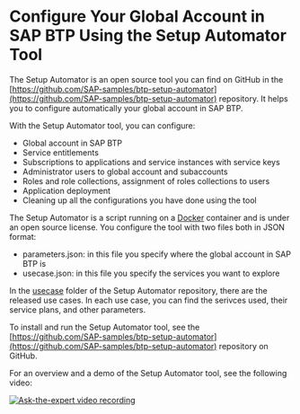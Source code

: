 # Configure Your Global Account in SAP BTP Using the Setup Automator Tool

The Setup Automator is an open source tool you can find on GitHub in the [https://github.com/SAP-samples/btp-setup-automator](https://github.com/SAP-samples/btp-setup-automator) repository. It helps you to configure automatically your global account in SAP BTP.

With the Setup Automator tool, you can configure:
* Global account in SAP BTP
* Service entitlements
* Subscriptions to applications and service instances with service keys
* Administrator users to global account and subaccounts
* Roles and role collections, assignment of roles collections to users
* Application deployment
* Cleaning up all the configurations you have done using the tool

The Setup Automator is a script running on a [Docker](https://www.docker.com/) container and is under an open source license. You configure the tool with two files both in JSON format:
* parameters.json: in this file you specify where the global account in SAP BTP is
* usecase.json: in this file you specify the services you want to explore

In the [usecase](https://github.com/SAP-samples/btp-setup-automator/tree/main/usecases/released) folder of the Setup Automator repository, there are the released use cases. In each use case, you can find the serivces used, their service plans, and other parameters.

To install and run the Setup Automator tool, see the [https://github.com/SAP-samples/btp-setup-automator](https://github.com/SAP-samples/btp-setup-automator) repository on GitHub.

For an overview and a demo of the Setup Automator tool, see the following video:

[![Ask-the-expert video recording](https://img.youtube.com/vi/3pLNXsn-cLM/0.jpg)](https://www.youtube.com/watch?v=3pLNXsn-cLM)
